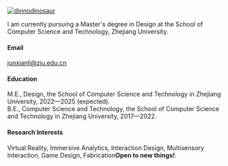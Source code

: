 

[![dinnodinosaur](https://img.shields.io/badge/dinnodinosaur-github-blue?logo=github)](https://github.com/dinnodinosaur)

I am currently pursuing a Master's degree in Design at the School of Computer Science and Technology, Zhejiang University.

#### Email
junxianli@zju.edu.cn

#### Education
M.E., Design, the School of Computer Science and Technology in Zhejiang University, 2022—2025 (expected).\
B.E., Computer Science and Technology, the School of Computer Science and Technology in Zhejiang University, 2017—2022.

#### Research Interests
Virtual Reality,  Immersive Analytics, Interaction Design, Multisensory Interaction, Game Design, Fabrication<strong>Open to new things!</strong>.

